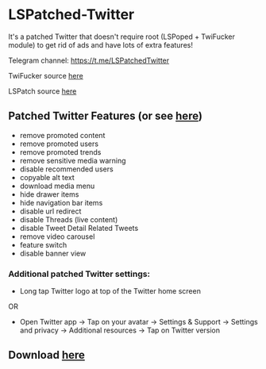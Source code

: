 # LSPatched-Twitter
It's a patched Twitter that doesn't require root (LSPoped + TwiFucker module) to get rid of ads and have lots of extra features!

Telegram channel: https://t.me/LSPatchedTwitter

TwiFucker source [here](https://github.com/Dr-TSNG/TwiFucker) 

LSPatch source [here](https://github.com/LSPosed/LSPatch)

## Patched Twitter Features (or see [here](https://github.com/uvzen/LSPatched-Twitter/blob/main/FEATURES.md))
- remove promoted content
- remove promoted users
- remove promoted trends
- remove sensitive media warning
- disable recommended users
- copyable alt text
- download media menu
- hide drawer items
- hide navigation bar items
- disable url redirect
- disable Threads (live content)
- disable Tweet Detail Related Tweets
- remove video carousel
- feature switch
- disable banner view

### Additional patched Twitter settings:
- Long tap Twitter logo at top of the Twitter home screen 

OR

- Open Twitter app -> Tap on your avatar -> Settings & Support -> Settings and privacy -> Additional resources -> Tap on Twitter version
## Download [here](https://github.com/uvzen/LSPatched-Twitter/releases)
